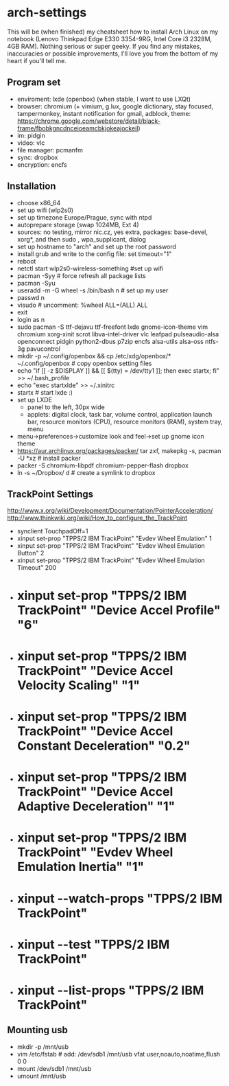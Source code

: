 arch-settings
=============

This will be (when finished) my cheatsheet how to install Arch Linux on my notebook (Lenovo Thinkpad Edge E330 3354-9RG,  Intel Core i3 2328M, 4GB RAM). Nothing serious or super geeky. If you find any mistakes, inaccuracies or possible improvements, I'll love you from the bottom of my heart if you'll tell me.  

Program set
-----------

- enviroment: lxde (openbox) (when stable, I want to use LXQt)
- browser: chromium (+ vimium, g.lux, google dictionary, stay focused, tampermonkey, instant notification for gmail, adblock, theme: https://chrome.google.com/webstore/detail/black-frame/fbobkgncdnceioeamcbkjokeajockeil)
- im: pidgin
- video: vlc
- file manager: pcmanfm
- sync: dropbox
- encryption: encfs

Installation
------------
- choose x86_64
- set up wifi (wlp2s0)
- set up timezone Europe/Prague, sync with ntpd
- autoprepare storage (swap 1024MB, Ext 4)
- sources: no testing, mirror nic.cz, yes extra, packages: base-devel, xorg*, and then sudo , wpa_supplicant, dialog
- set up hostname to "arch" and set up the root password
- install grub and write to the config file: set timeout="1"
- reboot
- netctl start wlp2s0-wireless-something #set up wifi
- pacman -Syy # force refresh all package lists
- pacman -Syu
- useradd -m -G wheel -s /bin/bash n # set up my user
- passwd n
- visudo # uncomment: %wheel ALL=(ALL) ALL
- exit
- login as n
- sudo pacman -S ttf-dejavu ttf-freefont lxde gnome-icon-theme vim chromium xorg-xinit scrot libva-intel-driver vlc leafpad pulseaudio-alsa openconnect pidgin python2-dbus p7zip encfs alsa-utils alsa-oss ntfs-3g pavucontrol
- mkdir -p ~/.config/openbox && cp /etc/xdg/openbox/* ~/.config/openbox # copy openbox setting files
- echo "if [[ -z $DISPLAY ]] && [[ $(tty) = /dev/tty1 ]]; then exec startx; fi" >> ~/.bash_profile
- echo "exec startxlde" >> ~/.xinitrc
- startx # start lxde :)
- set up LXDE
  - panel to the left, 30px wide
  - applets: digital clock, task bar, volume control, application launch bar, resource monitors (CPU), resource monitors (RAM), system tray, menu
- menu->preferences->customize look and feel->set up gnome icon theme
- https://aur.archlinux.org/packages/packer/ tar zxf, makepkg -s, pacman -U *xz # install packer
- packer -S chromium-libpdf chromium-pepper-flash dropbox
- ln -s ~/Dropbox/ d # create a symlink to dropbox

TrackPoint Settings
-------------------

http://www.x.org/wiki/Development/Documentation/PointerAcceleration/
http://www.thinkwiki.org/wiki/How_to_configure_the_TrackPoint

  - synclient TouchpadOff=1
  - xinput set-prop "TPPS/2 IBM TrackPoint" "Evdev Wheel Emulation" 1
  - xinput set-prop "TPPS/2 IBM TrackPoint" "Evdev Wheel Emulation Button" 2
  - xinput set-prop "TPPS/2 IBM TrackPoint" "Evdev Wheel Emulation Timeout" 200
  - # xinput set-prop "TPPS/2 IBM TrackPoint" "Device Accel Profile" "6"
  - # xinput set-prop "TPPS/2 IBM TrackPoint" "Device Accel Velocity Scaling" "1"
  - # xinput set-prop "TPPS/2 IBM TrackPoint" "Device Accel Constant Deceleration" "0.2"
  - # xinput set-prop "TPPS/2 IBM TrackPoint" "Device Accel Adaptive Deceleration" "1"
  - # xinput set-prop "TPPS/2 IBM TrackPoint" "Evdev Wheel Emulation Inertia" "1"
  - # xinput --watch-props "TPPS/2 IBM TrackPoint"
  - # xinput --test "TPPS/2 IBM TrackPoint"
  - # xinput --list-props "TPPS/2 IBM TrackPoint"

Mounting usb
------------
- mkdir -p /mnt/usb
- vim /etc/fstab # add: /dev/sdb1 /mnt/usb vfat user,noauto,noatime,flush 0 0
- mount /dev/sdb1 /mnt/usb
- umount /mnt/usb
